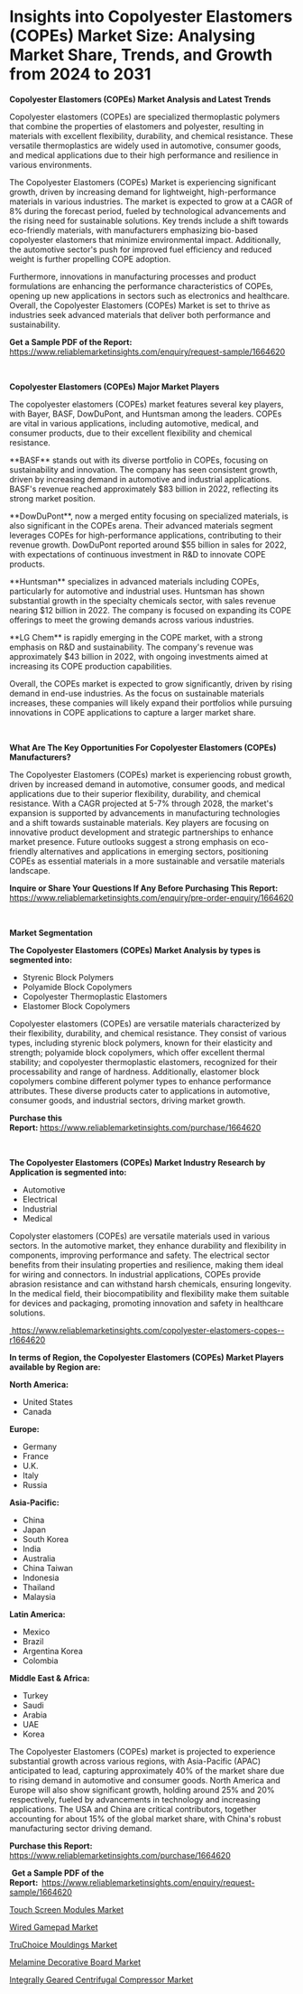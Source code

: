 <p><h1>Insights into Copolyester Elastomers (COPEs) Market Size: Analysing Market Share, Trends, and Growth from 2024 to 2031</h1></p><p><strong>Copolyester Elastomers (COPEs) Market Analysis and Latest Trends</strong></p>
<p><p>Copolyester elastomers (COPEs) are specialized thermoplastic polymers that combine the properties of elastomers and polyester, resulting in materials with excellent flexibility, durability, and chemical resistance. These versatile thermoplastics are widely used in automotive, consumer goods, and medical applications due to their high performance and resilience in various environments.</p><p>The Copolyester Elastomers (COPEs) Market is experiencing significant growth, driven by increasing demand for lightweight, high-performance materials in various industries. The market is expected to grow at a CAGR of 8% during the forecast period, fueled by technological advancements and the rising need for sustainable solutions. Key trends include a shift towards eco-friendly materials, with manufacturers emphasizing bio-based copolyester elastomers that minimize environmental impact. Additionally, the automotive sector's push for improved fuel efficiency and reduced weight is further propelling COPE adoption.</p><p>Furthermore, innovations in manufacturing processes and product formulations are enhancing the performance characteristics of COPEs, opening up new applications in sectors such as electronics and healthcare. Overall, the Copolyester Elastomers (COPEs) Market is set to thrive as industries seek advanced materials that deliver both performance and sustainability.</p></p>
<p><strong>Get a Sample PDF of the Report:&nbsp;</strong> <a href="https://www.reliablemarketinsights.com/enquiry/request-sample/1664620?utm_campaign=1331&utm_medium=2&utm_source=Github&utm_content=ia&utm_term=28092024&utm_id=copolyester-elastomers-copes">https://www.reliablemarketinsights.com/enquiry/request-sample/1664620</a></p>
<p>&nbsp;</p>
<p><strong>Copolyester Elastomers (COPEs) Major Market Players</strong></p>
<p><p>The copolyester elastomers (COPEs) market features several key players, with Bayer, BASF, DowDuPont, and Huntsman among the leaders. COPEs are vital in various applications, including automotive, medical, and consumer products, due to their excellent flexibility and chemical resistance.</p><p>**BASF** stands out with its diverse portfolio in COPEs, focusing on sustainability and innovation. The company has seen consistent growth, driven by increasing demand in automotive and industrial applications. BASF's revenue reached approximately $83 billion in 2022, reflecting its strong market position.</p><p>**DowDuPont**, now a merged entity focusing on specialized materials, is also significant in the COPEs arena. Their advanced materials segment leverages COPEs for high-performance applications, contributing to their revenue growth. DowDuPont reported around $55 billion in sales for 2022, with expectations of continuous investment in R&D to innovate COPE products.</p><p>**Huntsman** specializes in advanced materials including COPEs, particularly for automotive and industrial uses. Huntsman has shown substantial growth in the specialty chemicals sector, with sales revenue nearing $12 billion in 2022. The company is focused on expanding its COPE offerings to meet the growing demands across various industries.</p><p>**LG Chem** is rapidly emerging in the COPE market, with a strong emphasis on R&D and sustainability. The company's revenue was approximately $43 billion in 2022, with ongoing investments aimed at increasing its COPE production capabilities.</p><p>Overall, the COPEs market is expected to grow significantly, driven by rising demand in end-use industries. As the focus on sustainable materials increases, these companies will likely expand their portfolios while pursuing innovations in COPE applications to capture a larger market share.</p></p>
<p>&nbsp;</p>
<p><strong>What Are The Key Opportunities For Copolyester Elastomers (COPEs) Manufacturers?</strong></p>
<p><p>The Copolyester Elastomers (COPEs) market is experiencing robust growth, driven by increased demand in automotive, consumer goods, and medical applications due to their superior flexibility, durability, and chemical resistance. With a CAGR projected at 5-7% through 2028, the market's expansion is supported by advancements in manufacturing technologies and a shift towards sustainable materials. Key players are focusing on innovative product development and strategic partnerships to enhance market presence. Future outlooks suggest a strong emphasis on eco-friendly alternatives and applications in emerging sectors, positioning COPEs as essential materials in a more sustainable and versatile materials landscape.</p></p>
<p><strong>Inquire or Share Your Questions If Any Before Purchasing This Report:</strong> <a href="https://www.reliablemarketinsights.com/enquiry/pre-order-enquiry/1664620?utm_campaign=1331&utm_medium=2&utm_source=Github&utm_content=ia&utm_term=28092024&utm_id=copolyester-elastomers-copes">https://www.reliablemarketinsights.com/enquiry/pre-order-enquiry/1664620</a></p>
<p>&nbsp;</p>
<p><strong>Market Segmentation</strong></p>
<p><strong>The Copolyester Elastomers (COPEs) Market Analysis by types is segmented into:</strong></p>
<p><ul><li>Styrenic Block Polymers</li><li>Polyamide Block Copolymers</li><li>Copolyester Thermoplastic Elastomers</li><li>Elastomer Block Copolymers</li></ul></p>
<p><p>Copolyester elastomers (COPEs) are versatile materials characterized by their flexibility, durability, and chemical resistance. They consist of various types, including styrenic block polymers, known for their elasticity and strength; polyamide block copolymers, which offer excellent thermal stability; and copolyester thermoplastic elastomers, recognized for their processability and range of hardness. Additionally, elastomer block copolymers combine different polymer types to enhance performance attributes. These diverse products cater to applications in automotive, consumer goods, and industrial sectors, driving market growth.</p></p>
<p><strong>Purchase this Report:&nbsp;</strong><a href="https://www.reliablemarketinsights.com/purchase/1664620?utm_campaign=1331&utm_medium=2&utm_source=Github&utm_content=ia&utm_term=28092024&utm_id=copolyester-elastomers-copes">https://www.reliablemarketinsights.com/purchase/1664620</a></p>
<p>&nbsp;</p>
<p><strong>The Copolyester Elastomers (COPEs) Market Industry Research by Application is segmented into:</strong></p>
<p><ul><li>Automotive</li><li>Electrical</li><li>Industrial</li><li>Medical</li></ul></p>
<p><p>Copolyster elastomers (COPEs) are versatile materials used in various sectors. In the automotive market, they enhance durability and flexibility in components, improving performance and safety. The electrical sector benefits from their insulating properties and resilience, making them ideal for wiring and connectors. In industrial applications, COPEs provide abrasion resistance and can withstand harsh chemicals, ensuring longevity. In the medical field, their biocompatibility and flexibility make them suitable for devices and packaging, promoting innovation and safety in healthcare solutions.</p></p>
<p><a href="https://www.reliablemarketinsights.com/copolyester-elastomers-copes--r1664620?utm_campaign=1331&utm_medium=2&utm_source=Github&utm_content=ia&utm_term=28092024&utm_id=copolyester-elastomers-copes">&nbsp;https://www.reliablemarketinsights.com/copolyester-elastomers-copes--r1664620</a></p>
<p><strong>In terms of Region, the Copolyester Elastomers (COPEs) Market Players available by Region are:</strong></p>
<p>
    <p> <strong> North America: </strong>
        <ul>
            <li>United States</li>
            <li>Canada</li>
        </ul>
        </p> 
    <p> <strong> Europe: </strong>
        <ul>
            <li>Germany</li>
            <li>France</li>
            <li>U.K.</li>
            <li>Italy</li>
            <li>Russia</li>
        </ul>
        </p> 
    <p> <strong> Asia-Pacific: </strong>
        <ul>
            <li>China</li>
            <li>Japan</li>
            <li>South Korea</li>
            <li>India</li>
            <li>Australia</li>
            <li>China Taiwan</li>
            <li>Indonesia</li>
            <li>Thailand</li>
            <li>Malaysia</li>
        </ul>
        </p> 
    <p> <strong> Latin America: </strong>
        <ul>
            <li>Mexico</li>
            <li>Brazil</li>
            <li>Argentina Korea</li>
            <li>Colombia</li>
        </ul>
        </p> 
    <p> <strong> Middle East & Africa: </strong>
        <ul>
            <li>Turkey</li>
            <li>Saudi</li>
            <li>Arabia</li>
            <li>UAE</li>
            <li>Korea</li>
        </ul>
    </p>
    </p>
<p><p>The Copolyester Elastomers (COPEs) market is projected to experience substantial growth across various regions, with Asia-Pacific (APAC) anticipated to lead, capturing approximately 40% of the market share due to rising demand in automotive and consumer goods. North America and Europe will also show significant growth, holding around 25% and 20% respectively, fueled by advancements in technology and increasing applications. The USA and China are critical contributors, together accounting for about 15% of the global market share, with China's robust manufacturing sector driving demand.</p></p>
<p><strong>Purchase this Report: </strong><a href="https://www.reliablemarketinsights.com/purchase/1664620?utm_campaign=1331&utm_medium=2&utm_source=Github&utm_content=ia&utm_term=28092024&utm_id=copolyester-elastomers-copes">https://www.reliablemarketinsights.com/purchase/1664620</a></p>
<p>&nbsp;<strong>Get a Sample PDF of the Report:&nbsp;&nbsp;</strong><a href="https://www.reliablemarketinsights.com/enquiry/request-sample/1664620?utm_campaign=1331&utm_medium=2&utm_source=Github&utm_content=ia&utm_term=28092024&utm_id=copolyester-elastomers-copes">https://www.reliablemarketinsights.com/enquiry/request-sample/1664620</a></p>
<p><strong></strong></p>
<p><p><a href="https://www.linkedin.com/pulse/what-current-future-prospects-touch-screen-modules-market-wa3re?utm_campaign=1331&utm_medium=2&utm_source=Github&utm_content=ia&utm_term=28092024&utm_id=copolyester-elastomers-copes">Touch Screen Modules Market</a></p><p><a href="https://www.linkedin.com/pulse/global-wired-gamepad-market-trends-insights-growth-opportunities-eg5sc?utm_campaign=1331&utm_medium=2&utm_source=Github&utm_content=ia&utm_term=28092024&utm_id=copolyester-elastomers-copes">Wired Gamepad Market</a></p><p><a href="https://issuu.com/reportprime-2/docs/truchoice-mouldings-market-size-203_1770b2e9ffe43d?utm_campaign=1331&utm_medium=2&utm_source=Github&utm_content=ia&utm_term=28092024&utm_id=copolyester-elastomers-copes">TruChoice Mouldings Market</a></p><p><a href="https://issuu.com/reportprime-2/docs/melamine-decorative-board-market-si_d90a146a8d5446?utm_campaign=1331&utm_medium=2&utm_source=Github&utm_content=ia&utm_term=28092024&utm_id=copolyester-elastomers-copes">Melamine Decorative Board Market</a></p><p><a href="https://www.linkedin.com/pulse/integrally-geared-centrifugal-compressor-market-global-regional-hugme?utm_campaign=1331&utm_medium=2&utm_source=Github&utm_content=ia&utm_term=28092024&utm_id=copolyester-elastomers-copes">Integrally Geared Centrifugal Compressor Market</a></p></p>